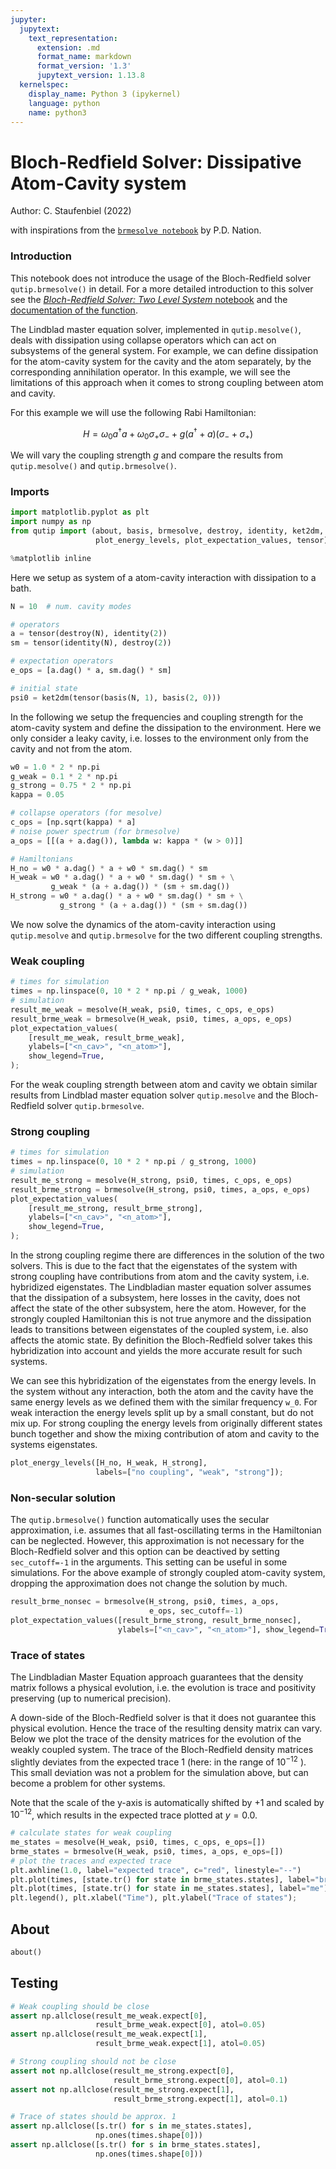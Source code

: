 ```yaml
---
jupyter:
  jupytext:
    text_representation:
      extension: .md
      format_name: markdown
      format_version: '1.3'
      jupytext_version: 1.13.8
  kernelspec:
    display_name: Python 3 (ipykernel)
    language: python
    name: python3
---
```


<!-- #region -->
# Bloch-Redfield Solver: Dissipative Atom-Cavity system

Author: C. Staufenbiel (2022)

with inspirations from the [`brmesolve notebook`](https://github.com/qutip/qutip-notebooks/blob/master/examples/brmesolve.ipynb) by P.D. Nation.

### Introduction

This notebook does not introduce the usage of the Bloch-Redfield solver `qutip.brmesolve()` in detail. For a more detailed introduction to this solver see the [*Bloch-Redfield Solver: Two Level System* notebook](007_brmesolve_tls.md) and the [documentation of the function](https://qutip.org/docs/latest/guide/dynamics/dynamics-bloch-redfield.html).

The Lindblad master equation solver, implemented in `qutip.mesolve()`, deals with dissipation using collapse operators which can act on subsystems of the general system. For example, we can define dissipation for the atom-cavity system for the cavity and the atom separately, by the corresponding annihilation operator. In this example, we will see the limitations of this approach when it comes to strong coupling between atom and cavity.

For this example we will use the following Rabi Hamiltonian: 

$$H =  \omega_0 a^\dagger a + \omega_0 \sigma_+ \sigma_- + g(a^\dagger + a)(\sigma_- + \sigma_+)$$

We will vary the coupling strength $g$ and compare the results from `qutip.mesolve()` and `qutip.brmesolve()`.


### Imports

<!-- #endregion -->

```python
import matplotlib.pyplot as plt
import numpy as np
from qutip import (about, basis, brmesolve, destroy, identity, ket2dm, mesolve,
                   plot_energy_levels, plot_expectation_values, tensor)

%matplotlib inline
```

<!-- #region -->


Here we setup as system of a atom-cavity interaction with dissipation to a bath.
<!-- #endregion -->

```python
N = 10  # num. cavity modes

# operators
a = tensor(destroy(N), identity(2))
sm = tensor(identity(N), destroy(2))

# expectation operators
e_ops = [a.dag() * a, sm.dag() * sm]

# initial state
psi0 = ket2dm(tensor(basis(N, 1), basis(2, 0)))
```

In the following we setup the frequencies and coupling strength for the atom-cavity system and define the dissipation to the environment. Here we only consider a leaky cavity, i.e. losses to the environment only from the cavity and not from the atom.

```python
w0 = 1.0 * 2 * np.pi
g_weak = 0.1 * 2 * np.pi
g_strong = 0.75 * 2 * np.pi
kappa = 0.05

# collapse operators (for mesolve)
c_ops = [np.sqrt(kappa) * a]
# noise power spectrum (for brmesolve)
a_ops = [[(a + a.dag()), lambda w: kappa * (w > 0)]]

# Hamiltonians
H_no = w0 * a.dag() * a + w0 * sm.dag() * sm
H_weak = w0 * a.dag() * a + w0 * sm.dag() * sm + \
         g_weak * (a + a.dag()) * (sm + sm.dag())
H_strong = w0 * a.dag() * a + w0 * sm.dag() * sm + \
           g_strong * (a + a.dag()) * (sm + sm.dag())
```

We now solve the dynamics of the atom-cavity interaction using `qutip.mesolve` and `qutip.brmesolve` for the two different coupling strengths.
### Weak coupling

```python
# times for simulation
times = np.linspace(0, 10 * 2 * np.pi / g_weak, 1000)
# simulation
result_me_weak = mesolve(H_weak, psi0, times, c_ops, e_ops)
result_brme_weak = brmesolve(H_weak, psi0, times, a_ops, e_ops)
plot_expectation_values(
    [result_me_weak, result_brme_weak],
    ylabels=["<n_cav>", "<n_atom>"],
    show_legend=True,
);
```

For the weak coupling strength between atom and cavity we obtain similar results from Lindblad master equation solver `qutip.mesolve` and the Bloch-Redfield solver `qutip.brmesolve`.

### Strong coupling

```python
# times for simulation
times = np.linspace(0, 10 * 2 * np.pi / g_strong, 1000)
# simulation
result_me_strong = mesolve(H_strong, psi0, times, c_ops, e_ops)
result_brme_strong = brmesolve(H_strong, psi0, times, a_ops, e_ops)
plot_expectation_values(
    [result_me_strong, result_brme_strong],
    ylabels=["<n_cav>", "<n_atom>"],
    show_legend=True,
);
```

In the strong coupling regime there are differences in the solution of the two solvers. This is due to the fact that the eigenstates of the system with strong coupling have contributions from atom and the cavity system, i.e. hybridized eigenstates. The Lindbladian master equation solver assumes that the dissipation of a subsystem, here losses in the cavity, does not affect the state of the other subsystem, here the atom. However, for the strongly coupled Hamiltonian this is not true anymore and the dissipation leads to transitions between eigenstates of the coupled system, i.e. also affects the atomic state. By definition the Bloch-Redfield solver takes this hybridization into account and yields the more accurate result for such systems.

We can see this hybridization of the eigenstates from the energy levels. In the system without any interaction, both the atom and the cavity have the same energy levels as we defined them with the similar frequency `w_0`.
For weak interaction the energy levels split up by a small constant, but do not mix up. For strong coupling the energy levels from originally different states bunch together and show the mixing contribution of atom and cavity to the systems eigenstates.

```python
plot_energy_levels([H_no, H_weak, H_strong],
                   labels=["no coupling", "weak", "strong"]);
```

### Non-secular solution
The `qutip.brmesolve()` function automatically uses the secular approximation, i.e. assumes that all fast-oscillating terms in the Hamiltonian can be neglected. However, this approximation is not necessary for the Bloch-Redfield solver and this option can be deactived by setting `sec_cutoff=-1` in the arguments. This setting can be useful in some simulations. For the above example of strongly coupled atom-cavity system, dropping the approximation does not change the solution by much.

```python
result_brme_nonsec = brmesolve(H_strong, psi0, times, a_ops,
                               e_ops, sec_cutoff=-1)
plot_expectation_values([result_brme_strong, result_brme_nonsec],
                        ylabels=["<n_cav>", "<n_atom>"], show_legend=True);
```

### Trace of states
The Lindbladian Master Equation approach guarantees that the density matrix follows a physical evolution, i.e. the evolution is trace and positivity preserving (up to numerical precision). 

A down-side of the Bloch-Redfield solver is that it does not guarantee this physical evolution. Hence the trace of the resulting density matrix can vary. Below we plot the trace of the density matrices for the evolution of the weakly coupled system. The trace of the Bloch-Redfield density matrices slightly deviates from the expected trace $1$ (here: in the range of $10^{-12}$ ). This small deviation was not a problem for the simulation above, but can become a problem for other systems.  

Note that the scale of the y-axis is automatically shifted by $+1$ and scaled by $10^{-12}$, which results in the expected trace plotted at $y = 0.0$.

```python
# calculate states for weak coupling
me_states = mesolve(H_weak, psi0, times, c_ops, e_ops=[])
brme_states = brmesolve(H_weak, psi0, times, a_ops, e_ops=[])
# plot the traces and expected trace
plt.axhline(1.0, label="expected trace", c="red", linestyle="--")
plt.plot(times, [state.tr() for state in brme_states.states], label="brme")
plt.plot(times, [state.tr() for state in me_states.states], label="me")
plt.legend(), plt.xlabel("Time"), plt.ylabel("Trace of states");
```

## About

```python
about()
```

## Testing

```python
# Weak coupling should be close
assert np.allclose(result_me_weak.expect[0],
                   result_brme_weak.expect[0], atol=0.05)
assert np.allclose(result_me_weak.expect[1],
                   result_brme_weak.expect[1], atol=0.05)

# Strong coupling should not be close
assert not np.allclose(result_me_strong.expect[0],
                       result_brme_strong.expect[0], atol=0.1)
assert not np.allclose(result_me_strong.expect[1],
                       result_brme_strong.expect[1], atol=0.1)

# Trace of states should be approx. 1
assert np.allclose([s.tr() for s in me_states.states],
                   np.ones(times.shape[0]))
assert np.allclose([s.tr() for s in brme_states.states],
                   np.ones(times.shape[0]))
```
